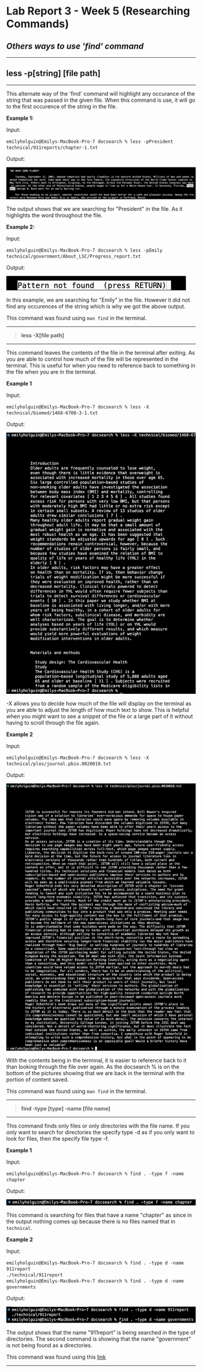 # Lab Report 3 - Week 5 (Researching Commands)

## *Others ways to use 'find' command*

___
## less -p[string] [file path]
___
This alternate way of the 'find' command will highlight any occurance of the string that was passed in the given file. When this command is use, it will go to the first occurence of the string in the file. 

**Example 1:**

Input: 

```
emilyholguin@Emilys-MacBook-Pro-7 docsearch % less -pPresident technical/911reports/chapter-1.txt
```

Output:

![Image](labreport3-find1.png)
  
The output shows that we are searching for "President" in the file. As it highlights the word throughout the file. 

**Example 2:**

Input: 

```
emilyholguin@Emilys-MacBook-Pro-7 docsearch % less -pEmily technical/government/About_LSC/Progress_report.txt
```

Output:

![Image](labreport3-find2.png)

In this example, we are searching for "Emily" in the file. However it did not find any occurences of the string which is why we got the above output. 

This command was found using `man find` in the terminal.
____

> **less -X[file path]**
___

This command leaves the contents of the file in the terminal after exiting. As you are able to control how much of the file will be represented in the terminal. This is useful for when you need to reference back to something in the file when you are in the terminal.

**Example 1**

Input:

```
emilyholguin@Emilys-MacBook-Pro-7 docsearch % less -X technical/biomed/1468-6708-3-1.txt
```

Output:

![Image](labreport3-X1.png)

-X allows you to decide how much of the file will display on the terminal as you are able to adjust the length of how much text to show. This is helpful when you might want to see a snippet of the file or a large part of it without having to scroll through the file again. 

**Example 2**

Input:

```
emilyholguin@Emilys-MacBook-Pro-7 docsearch % less -X technical/plos/journal.pbio.0020010.txt
```

Output:

![Image](labreport3-X2.png)

With the contents being in the terminal, it is easier to reference back to it than looking through the file over again. As the docsearch % is on the bottom of the pictures showing that we are back in the terminal with the portion of content saved. 

This command was found using `man find` in the terminal.

---
> **find -type [type] -name [file name]**
___

This command finds only files or only directories with the file name. If you only want to search for directories the specify type -d as if you only want to look for files, then the specify file type -f.

**Example 1**

Input:

```
emilyholguin@Emilys-MacBook-Pro-7 docsearch % find . -type f -name chapter
```

Output:

![Image](labreport3-type1.png)

This command is searching for files that have a name "chapter" as since in the output nothing comes up because there is no files named that in `technical`.

**Example 2**

Input: 

```
emilyholguin@Emilys-MacBook-Pro-7 docsearch % find . -type d -name 911report
./technical/911report
emilyholguin@Emilys-MacBook-Pro-7 docsearch % find . -type d -name governments
```

Output:

![Image](labreport3-type2.png)

The output shows that the name "911report" is being searched in the type of directories. The second command is showing that the name "government" is not being found as a directories.

This command was found using this [link](https://linuxhandbook.com/find-command-examples/)

___
